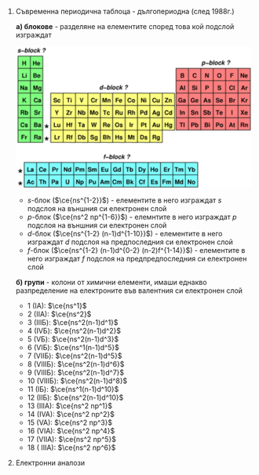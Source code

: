 1. Съвременна периодична таблоца - дългопериодна (след 1988г.)
	
	**а) блокове** - разделяне на елементите според това кой подслой изграждат
	
	![Periodic Table Blocks](Resources/Periodic%20Table%20Blocks.png)
	
	- $s$-блок ($\ce{ns^{1-2}}$) - елементите в него изграждат $s$ подслоя на външния си електронен слой
	- $p$-блок ($\ce{ns^2 np^{1-6}}$) - елемнтите в него изграждат $p$ подслоя на външния си електронен слой
	- $d$-блок ($\ce{ns^{1-2} (n-1)d^{1-10}}$) - елементите в него изграждат $d$ подслоя на предпоследния си електронен слой
	- $f$-блок ($\ce{ns^{1-2} (n-1)d^{0-2} (n-2)f^{1-14}}$) - елементите в него изграждат $f$ подслоя на предпредпоследния си електронен слой
	
	**б) групи** - колони от химични елементи, имаши еднакво разпределение на електроните във валентния си електронен слой
	- 1 (IA): $\ce{ns^1}$
	- 2 (IIA): $\ce{ns^2}$
	- 3 (IIIБ): $\ce{ns^2(n-1)d^1}$
	- 4 (IVБ): $\ce{ns^2(n-1)d^2}$
	- 5 (VБ): $\ce{ns^2(n-1)d^3}$
	- 6 (VIБ): $\ce{ns^1(n-1)d^5}$
	- 7 (VIIБ): $\ce{ns^2(n-1)d^5}$
	- 8 (VIIIБ): $\ce{ns^2(n-1)d^6}$
	- 9 (VIIIБ): $\ce{ns^2(n-1)d^7}$
	- 10 (VIIIБ): $\ce{ns^2(n-1)d^8}$
	- 11 (IБ): $\ce{ns^1(n-1)d^10}$
	- 12 (IIБ): $\ce{ns^2(n-1)d^10}$
	- 13 (IIIA): $\ce{ns^2 np^1}$
	- 14 (IVA): $\ce{ns^2 np^2}$
	- 15 (VA): $\ce{ns^2 np^3}$
	- 16 (VIA): $\ce{ns^2 np^4}$
	- 17 (VIIA): $\ce{ns^2 np^5}$
	- 18 ( IIIA): $\ce{ns^2 np^6}$

2. Електронни аналози